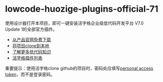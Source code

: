 # lowcode-huozige-plugins-official-71
使用设计器打开本项目，即可一键安装活字格企业级低代码开发平台 V7.0 Update 1的全部官方插件。

* [从产品官网免费下载](https://www.grapecity.com.cn/solutions/huozige)
* [将项目clone到本地](https://help.grapecity.com.cn/pages/viewpage.action?pageId=56531929)
* [了解更多低代码知识](https://www.grapecity.com.cn/lowcode)
* [活字格插件列表](https://appmarket.grapecity.com.cn/%E6%8F%92%E4%BB%B6%E5%88%97%E8%A1%A8)

重要提示：使用活字格clone github的项目时，密码处应填写[personal access token](https://docs.github.com/en/authentication/keeping-your-account-and-data-secure/creating-a-personal-access-token)，而不是登录密码。

